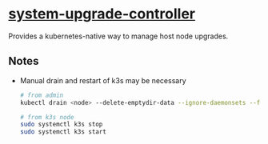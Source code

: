 # [system-upgrade-controller](https://github.com/rancher/system-upgrade-controller)

Provides a kubernetes-native way to manage host node upgrades.

## Notes

- Manual drain and restart of k3s may be necessary

  ```sh
  # from admin
  kubectl drain <node> --delete-emptydir-data --ignore-daemonsets --force
  ```

  ```sh
  # from k3s node
  sudo systemctl k3s stop
  sudo systemctl k3s start
  ```
